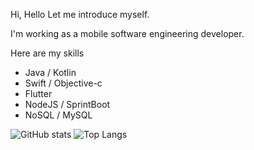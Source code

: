 Hi, Hello
Let me introduce myself.

I'm working as a mobile software engineering developer.

Here are my skills
- Java / Kotlin
- Swift / Objective-c
- Flutter
- NodeJS / SprintBoot
- NoSQL / MySQL

![GitHub stats](https://github-readme-stats.vercel.app/api?username=Development707&layout=compact&theme=dark&show_icons=true)
![Top Langs](https://github-readme-stats.vercel.app/api/top-langs/?username=Development707&layout=compact&theme=dark)
